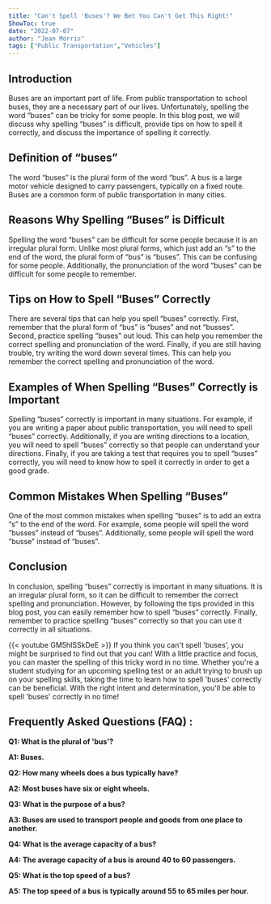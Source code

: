 ```yaml
---
title: "Can't Spell 'Buses'? We Bet You Can't Get This Right!"
ShowToc: true 
date: "2022-07-07"
author: "Jean Morris" 
tags: ["Public Transportation","Vehicles"]
---
```

## Introduction

Buses are an important part of life. From public transportation to school buses, they are a necessary part of our lives. Unfortunately, spelling the word “buses” can be tricky for some people. In this blog post, we will discuss why spelling “buses” is difficult, provide tips on how to spell it correctly, and discuss the importance of spelling it correctly.

## Definition of “buses”

The word “buses” is the plural form of the word “bus”. A bus is a large motor vehicle designed to carry passengers, typically on a fixed route. Buses are a common form of public transportation in many cities.

## Reasons Why Spelling “Buses” is Difficult

Spelling the word “buses” can be difficult for some people because it is an irregular plural form. Unlike most plural forms, which just add an “s” to the end of the word, the plural form of “bus” is “buses”. This can be confusing for some people. Additionally, the pronunciation of the word “buses” can be difficult for some people to remember.

## Tips on How to Spell “Buses” Correctly

There are several tips that can help you spell “buses” correctly. First, remember that the plural form of “bus” is “buses” and not “busses”. Second, practice spelling “buses” out loud. This can help you remember the correct spelling and pronunciation of the word. Finally, if you are still having trouble, try writing the word down several times. This can help you remember the correct spelling and pronunciation of the word.

## Examples of When Spelling “Buses” Correctly is Important

Spelling “buses” correctly is important in many situations. For example, if you are writing a paper about public transportation, you will need to spell “buses” correctly. Additionally, if you are writing directions to a location, you will need to spell “buses” correctly so that people can understand your directions. Finally, if you are taking a test that requires you to spell “buses” correctly, you will need to know how to spell it correctly in order to get a good grade.

## Common Mistakes When Spelling “Buses”

One of the most common mistakes when spelling “buses” is to add an extra “s” to the end of the word. For example, some people will spell the word “busses” instead of “buses”. Additionally, some people will spell the word “busse” instead of “buses”.

## Conclusion

In conclusion, spelling “buses” correctly is important in many situations. It is an irregular plural form, so it can be difficult to remember the correct spelling and pronunciation. However, by following the tips provided in this blog post, you can easily remember how to spell “buses” correctly. Finally, remember to practice spelling “buses” correctly so that you can use it correctly in all situations.

{{< youtube GM5hISSkDeE >}} 
If you think you can't spell 'buses', you might be surprised to find out that you can! With a little practice and focus, you can master the spelling of this tricky word in no time. Whether you're a student studying for an upcoming spelling test or an adult trying to brush up on your spelling skills, taking the time to learn how to spell 'buses' correctly can be beneficial. With the right intent and determination, you'll be able to spell 'buses' correctly in no time!

## Frequently Asked Questions (FAQ) :
**Q1: What is the plural of 'bus'?**

**A1: Buses.**

**Q2: How many wheels does a bus typically have?**

**A2: Most buses have six or eight wheels.**

**Q3: What is the purpose of a bus?**

**A3: Buses are used to transport people and goods from one place to another.**

**Q4: What is the average capacity of a bus?**

**A4: The average capacity of a bus is around 40 to 60 passengers.**

**Q5: What is the top speed of a bus?**

**A5: The top speed of a bus is typically around 55 to 65 miles per hour.**





